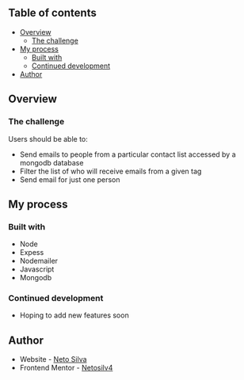 ## Table of contents

- [Overview](#overview)
  - [The challenge](#the-challenge)
- [My process](#my-process)
  - [Built with](#built-with)
  - [Continued development](#continued-development)
- [Author](#author)

## Overview

### The challenge

Users should be able to:

- Send emails to people from a particular contact list accessed by a mongodb database
- Filter the list of who will receive emails from a given tag 
- Send email for just one person


## My process

### Built with

- Node
- Expess
- Nodemailer
- Javascript
- Mongodb


### Continued development

- Hoping to add new features soon


## Author

- Website - [Neto Silva](https://netosilv4.github.io/)
- Frontend Mentor - [Netosilv4](https://www.linkedin.com/in/netosilv4/)
